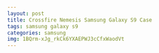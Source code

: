 ```yaml
---
layout: post
title: Crossfire Nemesis Samsung Galaxy S9 Case
tags: samsung galaxy s9
categories: samsung
img: 1BQrm-xJg_rkCk6YXAEPWJ3cCfxWaodVt
---
```

